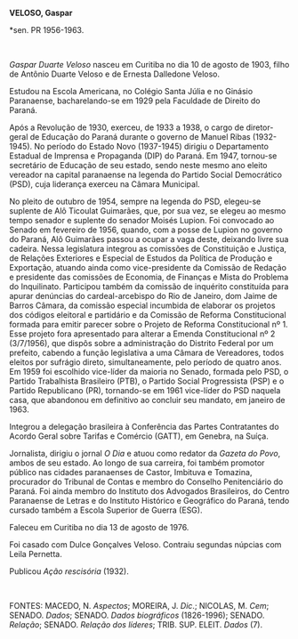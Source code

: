 **VELOSO, Gaspar**

\*sen. PR 1956-1963.

 

*Gaspar Duarte Veloso* nasceu em Curitiba no dia 10 de agosto de 1903,
filho de Antônio Duarte Veloso e de Ernesta Dalledone Veloso.

Estudou na Escola Americana, no Colégio Santa Júlia e no Ginásio
Paranaense, bacharelando-se em 1929 pela Faculdade de Direito do Paraná.

Após a Revolução de 1930, exerceu, de 1933 a 1938, o cargo de
diretor-geral de Educação do Paraná durante o governo de Manuel Ribas
(1932-1945). No período do Estado Novo (1937-1945) dirigiu o
Departamento Estadual de Imprensa e Propaganda (DIP) do Paraná. Em 1947,
tornou-se secretário de Educação de seu estado, sendo neste mesmo ano
eleito vereador na capital paranaense na legenda do Partido Social
Democrático (PSD), cuja liderança exerceu na Câmara Municipal.

No pleito de outubro de 1954, sempre na legenda do PSD, elegeu-se
suplente de Alô Ticoulat Guimarães, que, por sua vez, se elegeu ao mesmo
tempo senador e suplente do senador Moisés Lupion. Foi convocado ao
Senado em fevereiro de 1956, quando, com a posse de Lupion no governo do
Paraná, Alô Guimarães passou a ocupar a vaga deste, deixando livre sua
cadeira. Nessa legislatura integrou as comissões de Constituição e
Justiça, de Relações Exteriores e Especial de Estudos da Política de
Produção e Exportação, atuando ainda como vice-presidente da Comissão de
Redação e presidente das comissões de Economia, de Finanças e Mista do
Problema do Inquilinato. Participou também da comissão de inquérito
constituída para apurar denúncias do cardeal-arcebispo do Rio de
Janeiro, dom Jaime de Barros Câmara, da comissão especial incumbida de
elaborar os projetos dos códigos eleitoral e partidário e da Comissão de
Reforma Constitucional formada para emitir parecer sobre o Projeto de
Reforma Constitucional nº 1. Esse projeto fora apresentado para alterar
a Emenda Constitucional nº 2 (3/7/1956), que dispôs sobre a
administração do Distrito Federal por um prefeito, cabendo a função
legislativa a uma Câmara de Vereadores, todos eleitos por sufrágio
direto, simultaneamente, pelo período de quatro anos. Em 1959 foi
escolhido vice-líder da maioria no Senado, formada pelo PSD, o Partido
Trabalhista Brasileiro (PTB), o Partido Social Progressista (PSP) e o
Partido Republicano (PR), tornando-se em 1961 vice-líder do PSD naquela
casa, que abandonou em definitivo ao concluir seu mandato, em janeiro de
1963.

Integrou a delegação brasileira à Conferência das Partes Contratantes do
Acordo Geral sobre Tarifas e Comércio (GATT), em Genebra, na Suíça.

Jornalista, dirigiu o jornal *O Dia* e atuou como redator da *Gazeta do
Povo*, ambos de seu estado. Ao longo de sua carreira, foi também
promotor público nas cidades paranaenses de Castor, Imbituva e Tomazina,
procurador do Tribunal de Contas e membro do Conselho Penitenciário do
Paraná. Foi ainda membro do Instituto dos Advogados Brasileiros, do
Centro Paranaense de Letras e do Instituto Histórico e Geográfico do
Paraná, tendo cursado também a Escola Superior de Guerra (ESG).

Faleceu em Curitiba no dia 13 de agosto de 1976.

Foi casado com Dulce Gonçalves Veloso. Contraiu segundas núpcias com
Leila Pernetta.

Publicou *Ação rescisória* (1932).

 

FONTES: MACEDO, N. *Aspectos*; MOREIRA, J. *Dic*.; NICOLAS, M. *Cem*;
SENADO. *Dados*; SENADO. *Dados biográficos* (1826-1996); SENADO.
*Relação*; SENADO. *Relação dos líderes*; TRIB. SUP. ELEIT. *Dados* (7).

 

